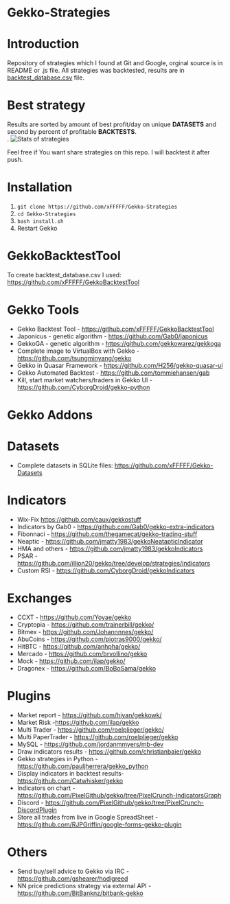 # Gekko-Strategies
# Introduction
Repository of strategies which I found at Git and Google, orginal source is in README or .js file. All strategies was backtested, results are in [backtest_database.csv](https://github.com/xFFFFF/Gekko-Strategies/blob/master/backtest_database.csv) file.

# Best strategy
Results are sorted by amount of best profit/day on unique **DATASETS** and second by percent of profitable **BACKTESTS**.   
.
![Stats of strategies](http://i.imgur.com/UFn4P7U.png)

Feel free if You want share strategies on this repo. I will backtest it after push.

# Installation
1. `git clone https://github.com/xFFFFF/Gekko-Strategies`
2. `cd Gekko-Strategies`
3. `bash install.sh`
4. Restart Gekko

# GekkoBacktestTool
To create backtest_database.csv I used: https://github.com/xFFFFF/GekkoBacktestTool

# Gekko Tools
- Gekko Backtest Tool - https://github.com/xFFFFF/GekkoBacktestTool
- Japonicus - genetic algorithm - https://github.com/Gab0/japonicus
- GekkoGA - genetic algorithm - https://github.com/gekkowarez/gekkoga
- Complete image to VirtualBox with Gekko - https://github.com/tsungminyang/gekko
- Gekko in Quasar Framework - https://github.com/H256/gekko-quasar-ui
- Gekko Automated Backtest - https://github.com/tommiehansen/gab
- Kill, start market watchers/traders in Gekko UI - https://github.com/CyborgDroid/gekko-python

# Gekko Addons
# Datasets
- Complete datasets in SQLite files: https://github.com/xFFFFF/Gekko-Datasets
# Indicators
- Wix-Fix https://github.com/caux/gekkostuff
- Indicators by Gab0 - https://github.com/Gab0/gekko-extra-indicators
- Fibonnaci - https://github.com/thegamecat/gekko-trading-stuff
- Neaptic - https://github.com/jmatty1983/gekkoNeatapticIndicator
- HMA and others - https://github.com/jmatty1983/gekkoIndicators
- PSAR - https://github.com/illion20/gekko/tree/develop/strategies/indicators
- Custom RSI - https://github.com/CyborgDroid/gekkoIndicators
# Exchanges
- CCXT - https://github.com/Yoyae/gekko
- Cryptopia - https://github.com/trainerbill/gekko/
- Bitmex - https://github.com/Johannnnes/gekko/
- AbuCoins - https://github.com/piotras9000/gekko/
- HitBTC - https://github.com/anhpha/gekko/
- Mercado - https://github.com/brvollino/gekko
- Mock - https://github.com/ilap/gekko/
- Dragonex - https://github.com/BoBoSama/gekko
# Plugins
- Market report - https://github.com/hiyan/gekkowk/
- Market Risk -https://github.com/ilap/gekko
- Multi Trader - https://github.com/roelplieger/gekko/
- Multi PaperTrader - https://github.com/roelplieger/gekko
- MySQL - https://github.com/jordanmmyers/mb-dev
- Draw indicators results - https://github.com/christianbaier/gekko
- Gekko strategies in Python - https://github.com/pauljherrera/gekko_python
- Display indicators in backtest results- https://github.com/Catwhisker/gekko
- Indicators on chart - https://github.com/PixelGithub/gekko/tree/PixelCrunch-IndicatorsGraph
- Discord - https://github.com/PixelGithub/gekko/tree/PixelCrunch-DiscordPlugin
- Store all trades from live in Google SpreadSheet - https://github.com/RJPGriffin/google-forms-gekko-plugin
# Others
- Send buy/sell advice to Gekko via IRC - https://github.com/gshearer/hodlgreed
- NN price predictions strategy via external API - https://github.com/BitBanknz/bitbank-gekko

